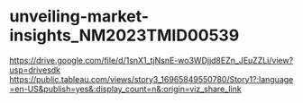 # unveiling-market-insights_NM2023TMID00539
https://drive.google.com/file/d/1snX1_tjNsnE-wo3WDjjd8EZn_JEuZZLi/view?usp=drivesdk
https://public.tableau.com/views/story3_16965849550780/Story1?:language=en-US&publish=yes&:display_count=n&:origin=viz_share_link
